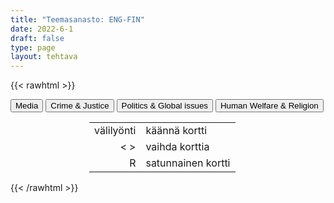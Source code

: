 ```yaml
---
title: "Teemasanasto: ENG-FIN"
date: 2022-6-1
draft: false
type: page
layout: tehtava
---
```

{{< rawhtml >}}
<link rel="stylesheet" type="text/css" href="/css/flashcard1.css"/>
<html>
 <body>
  <div id="cardArea"></div>
  <div id=valikko>
<button id="teema1">Media</button>  <button id="teema2">Crime & Justice</button>   <button id="teema3">Politics & Global issues</button>   <button id="teema4">Human Welfare & Religion</button>
</div>
  <div id="lukumaara"></div>
  <div id="buttonArea" class="grid grid-cols-3"></div>

<div id="nappaimet" class="hidden lg:block" style="text-align:center; margin:0 auto; width:50%;"> 
<table>
  <tr>
    <td style="text-align:end;">välilyönti</td>
    <td>käännä kortti</td>
  </tr>
  <tr>
    <td style="text-align:end;">< ></td>
    <td>vaihda korttia</td>
  </tr>
  <tr>
    <td style="text-align:end;">R</td>
    <td>satunnainen kortti</td>
</table>

</div>

 </body>
</html>

<script> 
$(document).ready(function() {

  var currentQuestion = 0;
  var qbank = [
	["ally", "liittolainen"], 
	["ambush", "väijytys; väijyä"], 
	["ammunition", "ammukset, ampumatarvikkeet"], 
	["armed conflict", "aseellinen konflikti"], 
	["armoury", "asevarasto, asevarikko"], 
	["artillery", "tykistö"], 
	["barracks", "kasarmi, parakki"], 
	["be at war", "olla sodassa"], 
	["beat/defeat the enemy", "voittaa vihollinen"], 
	["border", "raja"], 
	["casualties", "tappiot, mieshukka"], 
	["civil war", "sisällissota"], 
	["combat", "taistelu"], 
	["conquer", "valloittaa, voittaa"], 
	["conscript", "varusmies, asevelvollinen"], 
	["curfew", "ulkonaliikkumiskielto"], 
	["declare war (on a country)", "julistaa sota"], 
	["defeat", "tappio"], 
	["defend", "puolustaa"], 
	["disarmament", "aseistariisunta"], 
	["do one’s military service", "suorittaa varusmiespalvelus"], 
	["do one’s non-military service", "suorittaa siviilipalvelus"], 
	["ethnic cleansing", "etninen puhdistus"], 
	["friendly fire", "omien tulitus"], 
	["garrison", "varuskunta"], 
	["genocide", "kansanmurha"], 
	["guerilla war", "sissisota"], 
	["infantry", "jalkaväki"], 
	["invade", "tunkeutua, hyökätä"], 
	["fleet", "laivasto, laivue"], 
	["military base", "sotilastukikohta"], 
	["missile", "ohjus"], 
	["mobilisation", "liikekannallepano"], 
	["occupation", "miehitys"], 
	["paratroopers", "laskuvarjojääkärit"], 
	["prisoner of war (POW)", "sotavanki"], 
	["rebellion", "kapina"], 
	["regiment", "rykmentti"], 
	["retreat", "vetäytyä"], 
	["sanction", "pakote, sanktio"], 
	["surrender", "antautua"], 
	["trench", "juoksuhauta, taisteluhauta"], 
	["troops", "joukot"], 
	["urban warfare", "kaupunkisota"], 
	["resistance movement", "vastarintaliike"], 
	["siege", "piiritys; piirittää"], 
	["suffer heavy losses", "kärsiä raskaita tappioita"], 
	["wage war on", "sotia"], 
	["warfare", "sodankäynti"], 
	["warmonger", "sodanlietsoja"], 
	["weaponry", "aseistus"], 
	["withdraw", "vetäytyä"], 
	["ceasefire", "tulitauko"], 
	["mediate", "sovitella, toimia välittäjänä"], 
	["negotiate", "neuvotella"], 
	["peace-keeping forces", "rauhanturvajoukot"], 
	["peace negotiations", "rauhanneuvottelut"], 
	["peace treaty", "rauhansopimus"], 
	["truce", "aselepo"], 
	["the Air Force", "ilmavoimat"], 
	["the Army", "maavoimat"], 
	["the Coast Guard", "rannikkovartiosto"], 
	["the Navy", "laivasto"], 
	["the Marine Corps", "merijalkaväki"],
    ["analysis, analyses", "analyysi, analyysit"], 
	["average", "keskiarvo"], 
	["cell", "solu"], 
	["chart, table", "taulukko"], 
	["classification", "luokittelu"], 
	["concept", "käsite"], 
	["conclusion", "johtopäätös"], 
	["conduct an experiment", "tehdä koe"], 
	["data", "tiedot"], 
	["database", "tietokanta"], 
	["discover", "löytää, keksiä"], 
	["discovery", "löytö, keksintö"], 
	["engineer", "insinööri"], 
	["evidence", "todisteet"], 
	["experiment", "koe"], 
	["genetic engineering, gene editing", "geenimanipulaatio"], 
	["hypothesis, hypotheses", "olettamus, olettamukset"], 
	["invent", "keksiä"], 
	["invention", "keksintö"], 
	["measure", "mitata"], 
	["observe", "havainnoida"], 
	["researcher", "tutkija"], 
	["scale", "asteikko"], 
	["scientific", "tieteellinen"], 
	["scientist", "tieteilijä"], 
	["statistics", "tilasto"], 
	["survey", "kyselytutkimus"], 
	["variable", "muuttuja"], 
	["accelerate", "kiihdyttää"], 
	["acceleration", "kiihtyvyys"], 
	["charge", "sähkövaraus"], 
	["circuit", "virtapiiri"], 
	["density", "tiheys"], 
	["dissolve", "liueta, sulaa, hajota"], 
	["electric current", "sähkövirta"], 
	["formula, formulae", "kaava, kaavat"], 
	["frequency", "taajuus"], 
	["friction", "kitka"], 
	["gravity", "painovoima"], 
	["inertia", "(massan) hitaus, jatkavuus"], 
	["lever", "vipu"], 
	["magnification", "suurennus"], 
	["mass", "massa"], 
	["matter", "aine, materia"], 
	["nuclear physics", "ydinfysiikka"], 
	["nucleus, nuclei", "ydin, tuma, ytimet, tumat"], 
	["orbit", "kiertorata, kiertää"], 
	["phenomenon, phenomena", "ilmiö, ilmiöt"], 
	["physicist", "fyysikko"], 
	["radiation", "säteily"], 
	["volume", "tilavuus"], 
	["velocity, speed", "nopeus, vauhti"], 
	["wavelength", "aallonpituus"], 
	["acid", "happo"], 
	["atom", "atomi"], 
	["base", "emäs"], 
	["carbon dioxide", "hiilidioksidi"], 
	["chemical reaction", "kemiallinen reaktio"], 
	["chemist", "kemisti"], 
	["compound", "yhdiste"], 
	["element", "alkuaine"], 
	["evaporate", "haihtua"], 
	["gas", "kaasu"], 
	["hydrogen", "vety"], 
	["molecule", "molekyyli"], 
	["liquid", "neste"], 
	["nitrogen", "typpi"], 
	["oxidation", "hapettuminen"], 
	["oxygen", "happi"], 
	["periodic table", "jaksollisen järjestelmän taulukko"], 
	["property", "ominaisuus"], 
	["reduction", "pelkistyminen"], 
	["saturated", "kylläinen"], 
	["solid", "kiinteä"], 
	["solution", "liuos"], 
	["substance", "aine"], 
    ["freight train", "tavarajuna"], 
	["high-speed rail", "luotijuna"], 
	["lorry (BrE), truck (AmE)", "rekka"], 
	["regional / commuter / local train", "taajamajuna"], 
	["tram", "raitiovaunu"], 
	["underground (BrE), subway (AmE)", "metro"], 
	["vehicle", "ajoneuvo"], 
	["biker", "moottoripyöräilijä, polkupyöräilijä"], 
	["co-driver", "apukuski"], 
	["commuter", "työmatkalainen"], 
	["cyclist", "pyöräilijä"], 
	["motorist", "moottoriajoneuvolla kulkeva"], 
	["passenger", "matkustaja"], 
	["pedestrian", "jalankulkija"], 
	["traffic warden", "pysäköinninvalvoja"], 
	["accelerate", "kiihdyttää"], 
	["annual inspection, vehicle safety inspection, MOT (Ministry of Safety test)", "katsastus"], 
	["annual vehicle tax", "autovero"], 
	["aviation", "ilmailu"], 
	["breathalyzer test", "puhalluskoe"], 
	["built-up area", "taajama"], 
	["bypass", "ohitustie"], 
	["car park (BrE), parking lot (AmE)", "parkkipaikka"], 
	["carpool", "kimppakyyti"], 
	["collision, crash", "kolari"], 
	["curb", "kadun reunakivi"], 
	["cycling lane", "pyörätie"], 
	["detour, diversion", "kiertotie"], 
	["driving licence (BrE), driver’s license (AmE)", "ajokortti"], 
	["driving school", "autokoulu"], 
	["fast lane", "ohituskaista"], 
	["fine, ticket", "sakko"], 
	["freight, cargo", "rahti"], 
	["gas station (AmE), service station (BrE)", "huoltoasema"], 
	["head-on collision", "nokkakolari"], 
	["highway", "valtatie, päätie"], 
	["insurance", "vakuutus"], 
	["interchange", "eritasoliittymä"], 
	["intersection, junction, crossroads", "risteys"], 
	["lane", "kaista"], 
	["lay-by (BrE), rest stop (AmE)", "levähdyspaikka"], 
	["motorway (BrE), freeway (AmE), interstate (AmE)", "moottoritie"], 
	["one-way traffic", "yksisuuntainen liikenne"], 
	["overtake (BrE), pass (AmE)", "ohittaa"], 
	["parallel parking", "taskupysäköinti"], 
	["park", "pysäköidä"], 
	["parking meter, parking app", "pysäköintimittari, pysäköintisovellus"], 
	["parking space", "pysäköintiruutu"], 
	["pavement (BrE), sidewalk (AmE)", "jalkakäytävä"], 
	["paving", "katukiveys, päällyste"], 
	["pedestrian crossing (BrE), zebra crossing (BrE), crosswalk (AmE)", "suojatie"], 
	["pile-up", "ketjukolari"], 
	["public transport", "julkinen liikenne"], 
	["rail, track", "raide"], 
	["ramp, exit", "ramppi"], 
	["reduce speed", "hidastaa, vähentää nopeutta"], 
	["refuel, fill the tank", "tankata"], 
	["right-of-way", "etuajo-oikeus"], 
	["ring road", "kehätie"], 
	["road rage", "rattiraivo"], 
	["road safety", "liikenneturvallisuus"], 
	["roadworks", "tietyö"], 
	["roundabout (BrE), traffic circle (AmE)", "kiertoliittymä, liikenneympyrä"], 
	["route", "reitti"], 
	["rush hour", "ruuhka-aika"], 
	["shotgun", "apukuskin paikka"], 
	["(hard) shoulder", "piennar"], 
	["speed camera", "nopeudenvalvontakamera"], 
	["speed limit", "nopeusrajoitus"], 
	["speed trap, radar", "tutka"], 
	["speeding", "ylinopeus"], 
	["subway (BrE), underpass (AmE)", "alikulkutunneli"], 
	["tailgating", "puskurissa roikkuminen"], 
	["toll, charge", "maksu"], 
	["traffic island", "keskikoroke"], 
	["traffic jam, congestion", "ruuhka"], 
	["traffic regulation, rule of the road", "liikennesääntö"], 
	["traffic violation", "liikennerikkomus"],
	["application", "sovellus"], 
	["attachment", "liite(tiedosto)"], 
	["backspace", "askelpalautin"], 
	["bold, boldface", "lihavointi"], 
	["bookmark", "kirjanmerkki"], 
	["browser", "selain"], 
	["cursor", "kursori"], 
	["desktop", "työpöytä"], 
	["directory", "hakemisto"], 
	["domain", "verkkotunnus"], 
	["emoji", "emoji, hymiö"], 
	["file", "tiedosto"], 
	["firewall", "palomuuri"], 
	["folder", "kansio"], 
	["font", "fontti, kirjasin"], 
	["hashtag", "aihetunniste, risuaita"], 
	["header", "otsikko"], 
	["hyperlink", "linkki"], 
	["icon", "kuvake"], 
	["italics", "kursivointi"], 
	["search engine", "hakukone"], 
	["software", "ohjelma, ohjelmisto"], 
	["spacebar", "välilyöntinäppäin"], 
	["boot, reboot", "käynnistää uudelleen"], 
	["charge", "ladata (virtaa)"], 
	["copy and paste", "kopioida ja liittää"], 
	["cut and paste", "leikata ja liittää"], 
	["crash", "kaatua, lakata toimimasta"], 
	["delete", "poistaa"], 
	["download", "ladata (itselleen esim. internetistä)"], 
	["drag and drop", "raahata ja pudottaa"], 
	["install", "asentaa"], 
	["log in, log out", "kirjautua sisään, kirjautua ulos"], 
	["refresh", "päivittää (sivu)"], 
	["update", "päivittää (ohjelmisto/ sovellus)"], 
	["upload", "ladata (omalta laitteelta esim. internetiin)"], 
	["charger", "laturi"], 
	["display, monitor", "näyttö(laite)"], 
	["docking station", "telakka"], 
	["flash drive", "muistitikku"], 
	["hardware", "laitteisto"], 
	["headset", "kuulokemikrofoni"], 
	["keyboard", "näppäimistö"], 
	["laptop", "kannettava tietokone"], 
	["screen", "näyttö, ruutu"], 
	["algorithm", "algoritmi"], 
	["artificial intelligence, AI", "tekoäly"], 
	["authentication", "todennus"], 
	["bandwidth", "kaista, siirtonopeus"], 
	["bit", "bitti"], 
	["broadband", "laajakaista"], 
	["byte", "tavu"], 
	["cookie", "eväste"], 
	["cyber safety, cyber security", "tietoturva"], 
	["encryption", "salaus"], 
	["malware", "haittaohjelma"], 
	["moderator", "moderaattori"], 
	["network", "verkko"], 
	["online", "verkossa"], 
	["phishing", "tietojenkalastelu"], 
	["programming", "ohjelmointi"], 
	["spam", "roskaposti"], 
	["spreadsheet", "taulukkolaskenta"], 
	["spyware", "vakoiluohjelma"], 
	["Wi-Fi", "langaton verkko"], 
	["word processing", "tekstinkäsittely"], 
];

  beginActivity();
  edellinen();
  random();
  seuraava();
  kortinVaihto();

  	$("#teema1").on("mousedown", function(){
	currentQuestion = 0;
    beginActivity();
    })
    $("#teema2").on("mousedown", function(){
    currentQuestion = 83;
    beginActivity();
    })
    $("#teema3").on("mousedown", function(){
    currentQuestion = 162;
    beginActivity();
    })
    $("#teema4").on("mousedown", function(){
    currentQuestion = 245;
    beginActivity();
    })

  window.addEventListener('keydown', (e) => {
    if (e.keyCode === 32 && e.target === document.body) {
      e.preventDefault();
    }
  });

  document.body.onkeydown = function(event) {
    event = event || window.event;
    var keycode = event.charCode || event.keyCode;
    if (keycode === 37 && currentQuestion > 0) {
      currentQuestion--;
      beginActivity();
    }

    if (keycode === 82) {
      var randomNumber = Math.floor(Math.random() * qbank.length);
      currentQuestion = randomNumber;
      beginActivity();
    }

    if (keycode === 39 && currentQuestion < qbank.length - 1) {
      currentQuestion++;
      beginActivity();
    }

    if (keycode === 32) {
      var parentDiv = document.getElementById("cardArea");
      var childDiv = document.getElementById("card1");
      if (parentDiv.contains(childDiv)) {
        $("#cardArea").empty()
        $("#cardArea").append('<div id="card2" class="card">' + qbank[currentQuestion][1] + '</div>')
        $("#card2").css("background-color", "#00473c")
      } else {
        $("#cardArea").empty()
        $("#cardArea").append('<div id="card1" class="card">' + qbank[currentQuestion][0] + '</div>')
        $("#card1").css("background-color", "#1F2937")
      }
    }

  }
 	function beginActivity() {
    $("#cardArea").empty();
    $("#cardArea").append('<div id="card1" class="card">' + qbank[currentQuestion][0] + '</div>');
    $("#card1").css("background-color", "#1F2937");
    $("#lukumaara").empty();
    var korttia = document.createElement('div')
    korttia.innerHTML = currentQuestion + 1 + " / " + qbank.length;
    document.getElementById('lukumaara').appendChild(korttia);
  }

  function kortinVaihto() {
    $("#cardArea").on("click", function() {
      var parentDiv = document.getElementById("cardArea");
      var childDiv = document.getElementById("card1");
      if (parentDiv.contains(childDiv)) {
        $("#cardArea").empty()
        $("#cardArea").append('<div id="card2" class="card">' + qbank[currentQuestion][1] + '</div>')
        $("#card2").css("background-color", "#00473c")
      } else {
        $("#cardArea").empty()
        $("#cardArea").append('<div id="card1" class="card">' + qbank[currentQuestion][0] + '</div>')
        $("#card1").css("background-color", "#1F2937")
      }
    })
  }


  function edellinen() {
    $("#buttonArea").append('<div id="prevButton">Edellinen</div>');
    $("#prevButton").on("click", function() {
      if (currentQuestion > 0) {
        currentQuestion--;
        beginActivity();
      }
    })
  }

  function random() {
    $("#buttonArea").append('<div id="random">Random</div>');
    $("#random").on("click", function() {
      var randomNumber = Math.floor(Math.random() * qbank.length);
      currentQuestion = randomNumber;
      beginActivity();
    })
  }

  function seuraava() {
    $("#buttonArea").append('<div id="nextButton">Seuraava</div>');
    $("#nextButton").on("click", function() {
      if (currentQuestion < qbank.length - 1) {
        currentQuestion++;
        beginActivity();
      }
    })
  }
})
</script>

{{< /rawhtml >}}